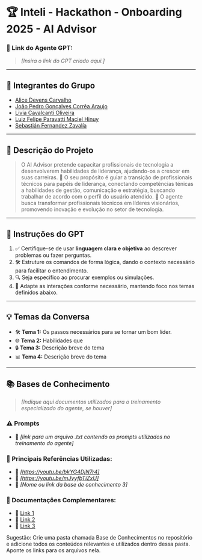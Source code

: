 # 🏆 Inteli - Hackathon - Onboarding 2025 - AI Advisor #

### **🔗 Link do Agente GPT:**  
> _[Insira o link do GPT criado aqui.]_

---

## **👥 Integrantes do Grupo**  
- [Alice Devens Carvalho](#)
- [João Pedro Gonçalves Corrêa Araujo](#)
- [Livia Cavalcanti Oliveira](#)
- [Luiz Felipe Paravatti Maciel Hinuy](#)
- [Sebastián Fernandez Zavalía](#)
---

## **📄 Descrição do Projeto**  
> O AI Advisor pretende capacitar profissionais de tecnologia a desenvolverem habilidades de liderança, ajudando-os a crescer em suas carreiras.
> 🎯 O seu propósito é guiar a transição de profissionais técnicos para papéis de liderança, conectando competências ténicas a habilidades de gestão, comunicação e estratégia, buscando trabalhar de acordo com o perfil do usuário atendido.
> 🚀 O agente busca transformar profissionais técnicos em líderes visionários, promovendo inovação e evolução no setor de tecnologia.

---

## **🤖 Instruções do GPT** 
1. ✅ Certifique-se de usar **linguagem clara e objetiva** ao descrever problemas ou fazer perguntas.  
2. 🛠️ Estruture os comandos de forma lógica, dando o contexto necessário para facilitar o entendimento. 
3. 🔍 Seja específico ao procurar exemplos ou simulações.
4. 🎯 Adapte as interações conforme necessário, mantendo foco nos temas definidos abaixo.  

---

## **💡 Temas da Conversa** 
- 🛠️ **Tema 1:** Os passos necessários para se tornar um bom líder.
- 🌐 **Tema 2:** Habilidades que  
- 🔒 **Tema 3:** Descrição breve do tema  
- 📊 **Tema 4:** Descrição breve do tema  

---

## **📚 Bases de Conhecimento**  
> _[Indique aqui documentos utilizados para o treinamento especializado do agente, se houver]_
### **⚠️ Prompts**
- 📗 _[link para um arquivo .txt contendo os prompts utilizados no treinamento do agente]_

### **📘 Principais Referências Utilizadas:**  
- 📗 _[https://youtu.be/bkYG4DjN7r4]_  
- 📙 _[https://youtu.be/mJvyfbTiZxU]_  
- 📕 _[Nome ou link da base de conhecimento 3]_  

### **📖 Documentações Complementares:**  
- 🔗 [Link 1](#)  
- 🔗 [Link 2](#)  
- 🔗 [Link 3](#)  


Sugestão: Crie uma pasta chamada Base de Conhecimentos no repositório e adicione todos os conteúdos relevantes e utilizados dentro dessa pasta. Aponte os links para os arquivos nela.
